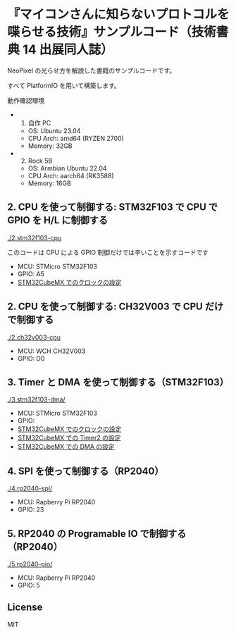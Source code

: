 # 『マイコンさんに知らないプロトコルを喋らせる技術』サンプルコード（技術書典 14 出展同人誌）

NeoPixel の光らせ方を解説した書籍のサンプルコードです。

すべて PlatformIO を用いて構築します。

動作確認環境

- 1. 自作 PC
  - OS: Ubuntu 23.04
  - CPU Arch: amd64 (RYZEN 2700)
  - Memory: 32GB
- 2. Rock 5B
  - OS: Armbian Ubuntu 22.04
  - CPU Arch: aarch64 (RK3588)
  - Memory: 16GB

## 2. CPU を使って制御する: STM32F103 で CPU で GPIO を H/L に制御する

[./2.stm32f103-cpu](./2.stm32f103-cpu)

このコードは CPU による GPIO 制御だけでは辛いことを示すコードです

- MCU: STMicro STM32F103
- GPIO: A5
- [STM32CubeMX でのクロックの設定](./2.stm32f103-cpu/clock-settings.png)

## 2. CPU を使って制御する: CH32V003 で CPU だけで制御する

[./2.ch32v003-cpu](./2.ch32v003-cpu)

- MCU: WCH CH32V003
- GPIO: D0

## 3. Timer と DMA を使って制御する（STM32F103）

[./3.stm32f103-dma/](./3.stm32f103-dma/)

- MCU: STMicro STM32F103
- GPIO:
- [STM32CubeMX でのクロックの設定](3.stm32f103-dma/clock.png.png)
- [STM32CubeMX での Timer2 の設定](3.stm32f103-dma/tim2_config.png)
- [STM32CubeMX での DMA の設定](3.stm32f103-dma/tim2_dma_config.png)

## 4. SPI を使って制御する（RP2040）

[./4.rp2040-spi/](./4.rp2040-spi/)

- MCU: Rapberry Pi RP2040
- GPIO: 23

## 5. RP2040 の Programable IO で制御する（RP2040）

[./5.rp2040-pio/](./5.rp2040-pio/)

- MCU: Rapberry Pi RP2040
- GPIO: 5

## License

MIT
